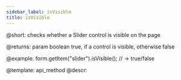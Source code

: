 ```yaml
---
sidebar_label: isVisible
title: isVisible
---          
```


@short: checks whether a Slider control is visible on the page

@returns:
param   boolean     true, if a control is visible, otherwise false


@example:
form.getItem("slider").isVisible(); 
// -> true/false

@template: api_method
@descr:


